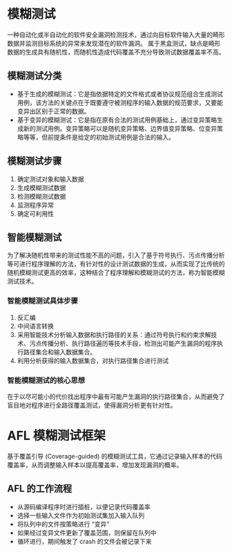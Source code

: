 # 模糊测试
一种自动化或半自动化的软件安全漏洞检测技术，通过向目标软件输入大量的畸形数据并监测目标系统的异常来发现潜在的软件漏洞。
属于黑盒测试，缺点是畸形数据的生成具有随机性，而随机性造成代码覆盖不充分导致测试数据覆盖率不高。
## 模糊测试分类

- 基于生成的模糊测试：它是指依据特定的文件格式或者协议规范组合生成测试用例，该方法的关键点在于既要遵守被测程序的输入数据的规范要求，又要能变异出区别于正常的数据。
- 基于变异的模糊测试：它是指在原有合法的测试用例基础上，通过变异策略生成新的测试用例。变异策略可以是随机变异策略、边界值变异策略、位变异策略等等，但前提条件是给定的初始测试用例是合法的输入。

## 模糊测试步骤

1. 确定测试对象和输入数据
2. 生成模糊测试数据
3. 检测模糊测试数据
4. 监测程序异常
5. 确定可利用性

## 智能模糊测试
为了解决随机性带来的测试性能不高的问题，引入了基于符号执行、污点传播分析等可进行程序理解的方法，有针对性的设计测试数据的生成，从而实现了比传统的随机模糊测试更高的效率，这种结合了程序理解和模糊测试的方法，称为智能模糊测试技术。
### 智能模糊测试具体步骤

1. 反汇编
2. 中间语言转换
3. 采用智能技术分析输入数据和执行路径的关系：通过符号执行和约束求解技术、污点传播分析、执行路径遍历等技术手段，检测出可能产生漏洞的程序执行路径集合和输入数据集合。
4. 利用分析获得的输入数据集合，对执行路径集合进行测试

### 智能模糊测试的核心思想
在于以尽可能小的代价找出程序中最有可能产生漏洞的执行路径集合，从而避免了盲目地对程序进行全路径覆盖测试，使得漏洞分析更有针对性。
# AFL 模糊测试框架
基于覆盖引导 (Coverage-guided) 的模糊测试工具，它通过记录输入样本的代码覆盖率，从而调整输入样本以提高覆盖率，增加发现漏洞的概率。
## AFL 的工作流程

- 从源码编译程序时进行插桩，以便记录代码覆盖率
- 选择一些输入文件作为初始测试集加入输入队列
- 将队列中的文件按策略进行 “变异”
- 如果经过变异文件更新了覆盖范围，则保留在队列中
- 循环进行，期间触发了 crash 的文件会被记录下来
